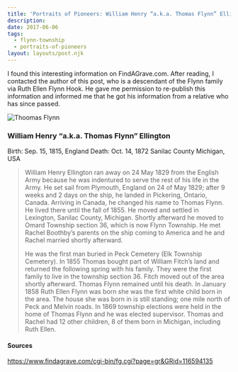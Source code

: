 ```yaml
---
title: 'Portraits of Pioneers: William Henry “a.k.a. Thomas Flynn” Ellington'
description: 
date: 2017-06-06
tags:
  - flynn-township
  - portraits-of-pioneers
layout: layouts/post.njk
---
```


I found this interesting information on FindAGrave.com. After reading, I contacted the author of this post, who is a descendant of the Flynn family via Ruth Ellen Flynn Hook. He gave me permission to re-publish this information and informed me that he got his information from a relative who has since passed.

<img src="../../../img/croppedTHOMASFLYNN.gif" alt="Thoomas Flynn" draggable="false">

### William Henry “a.k.a. Thomas Flynn” Ellington

<p>
Birth: Sep. 15, 1815, England
Death: Oct. 14, 1872
Sanilac County
Michigan, USA
</p>

<blockquote>
<p>William Henry Ellington ran away on 24 May 1829 from the English Army because he was indentured to serve the rest of his life in the Army. He set sail from Plymouth, England on 24 of May 1829; after 9 weeks and 2 days on the ship, he landed in Pickering, Ontario, Canada. Arriving in Canada, he changed his name to Thomas Flynn. He lived there until the fall of 1855. He moved and settled in Lexington, Sanilac County, Michigan. Shortly afterward he moved to Omard Township section 36, which is now Flynn Township. He met Rachel Boothby’s parents on the ship coming to America and he and Rachel married shortly afterward.</p>

<p>He was the first man buried in Peck Cemetery (Elk Township Cemetery). In 1855 Thomas bought part of William Fitch’s land and returned the following spring with his family. They were the first family to live in the township section 36. Fitch moved out of the area shortly afterward. Thomas Flynn remained until his death.
In January 1858 Ruth Ellen Flynn was born she was the first white child born in the area. The house she was born in is still standing; one mile north of Peck and Melvin roads. In 1869 township elections were held in the home of Thomas Flynn and he was elected supervisor.
Thomas and Rachel had 12 other children, 8 of them born in Michigan, including Ruth Ellen.</p>
</blockquote>

#### Sources

<a href="https://www.findagrave.com/cgi-bin/fg.cgi?page=gr&GRid=116594135" target="_blank">https://www.findagrave.com/cgi-bin/fg.cgi?page=gr&GRid=116594135</a>